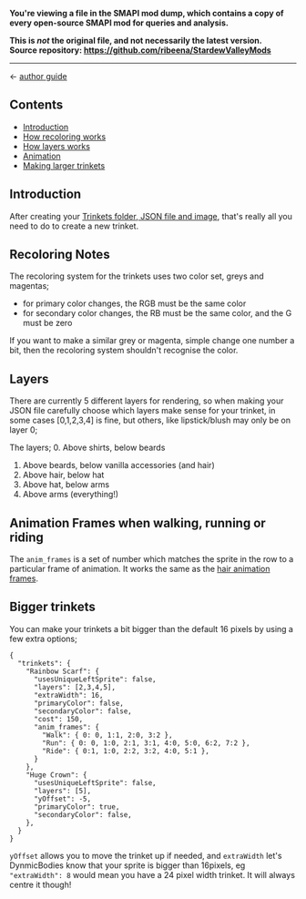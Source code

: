 **You're viewing a file in the SMAPI mod dump, which contains a copy of every open-source SMAPI mod
for queries and analysis.**

**This is _not_ the original file, and not necessarily the latest version.**  
**Source repository: https://github.com/ribeena/StardewValleyMods**

----

← [author guide](../author-guide.md)

## Contents
* [Introduction](#introduction)
* [How recoloring works](#recoloring-notes)
* [How layers works](#layers)
* [Animation](#animation-frames-when-walking-running-or-riding)
* [Making larger trinkets](#bigger-trinkets)

## Introduction
After creating your [Trinkets folder, JSON file and image](../author-guide.md#trinkets), that's really all you need to
do to create a new trinket.

## Recoloring Notes
The recoloring system for the trinkets uses two color set, greys and magentas;
* for primary color changes, the RGB must be the same color
* for secondary color changes, the RB must be the same color, and the G must be zero

If you want to make a similar grey or magenta, simple change one number a bit,
then the recoloring system shouldn't recognise the color.

## Layers
There are currently 5 different layers for rendering, so when making your JSON file
carefully choose which layers make sense for your trinket, in some cases [0,1,2,3,4] is
fine, but others, like lipstick/blush may only be on layer 0;

The layers;
0.  Above shirts, below beards
1.  Above beards, below vanilla accessories (and hair)
2.  Above hair, below hat
3.  Above hat, below arms
4.  Above arms (everything!)

## Animation Frames when walking, running or riding
The `anim_frames` is a set of number which matches the sprite in the row to a particular frame
of animation. It works the same as the [hair animation frames](hair.md#animation-frames-when-walking-running-or-riding).

## Bigger trinkets
You can make your trinkets a bit bigger than the default 16 pixels by using a few extra options;
```
﻿{
  "trinkets": {
    "Rainbow Scarf": {
      "usesUniqueLeftSprite": false,
      "layers": [2,3,4,5],
      "extraWidth": 16,
      "primaryColor": false,
      "secondaryColor": false,
      "cost": 150,
      "anim_frames": {
        "Walk": { 0: 0, 1:1, 2:0, 3:2 },
        "Run": { 0: 0, 1:0, 2:1, 3:1, 4:0, 5:0, 6:2, 7:2 },
        "Ride": { 0:1, 1:0, 2:2, 3:2, 4:0, 5:1 },
      }
    },
    "Huge Crown": {
      "usesUniqueLeftSprite": false,
      "layers": [5],
      "yOffset": -5,
      "primaryColor": true,
      "secondaryColor": false,
    },
  }
}
```
`yOffset` allows you to move the trinket up if needed, and `extraWidth` let's DynmicBodies know that
your sprite is bigger than 16pixels, eg `"extraWidth": 8` would mean you have a 24 pixel width
trinket. It will always centre it though!